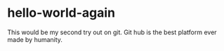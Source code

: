 # hello-world-again
This would be my second try out on git. Git hub is the best platform ever made by humanity. 
